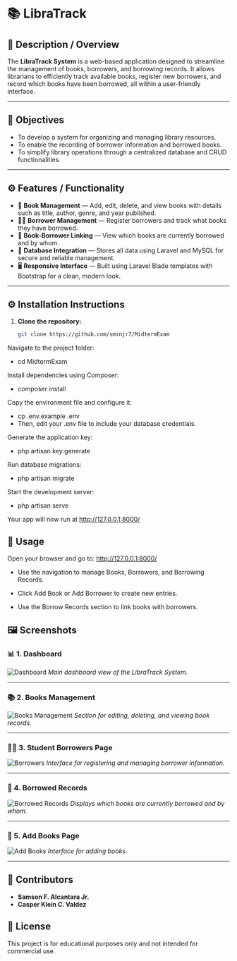 # 📚 LibraTrack

## 📖 Description / Overview
The **LibraTrack System** is a web-based application designed to streamline the management of books, borrowers, and borrowing records. It allows librarians to efficiently track available books, register new borrowers, and record which books have been borrowed, all within a user-friendly interface.

---

## 🎯 Objectives
- To develop a system for organizing and managing library resources.  
- To enable the recording of borrower information and borrowed books.  
- To simplify library operations through a centralized database and CRUD functionalities.  

---

## ⚙️ Features / Functionality
- 📖 **Book Management** — Add, edit, delete, and view books with details such as title, author, genre, and year published.  
- 🧍‍♂️ **Borrower Management** — Register borrowers and track what books they have borrowed.  
- 🔗 **Book-Borrower Linking** — View which books are currently borrowed and by whom.  
- 💾 **Database Integration** — Stores all data using Laravel and MySQL for secure and reliable management.  
- 🖥️ **Responsive Interface** — Built using Laravel Blade templates with Bootstrap for a clean, modern look.  

---

## ⚙️ Installation Instructions

1. **Clone the repository:**
   ```bash
   git clone https://github.com/smsnjr7/MidtermExam

Navigate to the project folder:
- cd MidtermExam

Install dependencies using Composer:
- composer install

Copy the environment file and configure it:
- cp .env.example .env
- Then, edit your .env file to include your database credentials.

Generate the application key:
- php artisan key:generate

Run database migrations:
- php artisan migrate

Start the development server:
- php artisan serve


Your app will now run at http://127.0.0.1:8000/


## 🚀 Usage

Open your browser and go to:
http://127.0.0.1:8000/

- Use the navigation to manage Books, Borrowers, and Borrowing Records.

- Click Add Book or Add Borrower to create new entries.

- Use the Borrow Records section to link books with borrowers.


## 🖼 Screenshots

### 📊 1. Dashboard
![Dashboard](https://github.com/smsnjr7/MidtermExam/blob/main/dashboard.png)
*Main dashboard view of the LibraTrack System.*

---

### 📚 2. Books Management
![Books Management](https://github.com/smsnjr7/MidtermExam/blob/main/books.png)
*Section for editing, deleting, and viewing book records.*

---

### 🧍‍♂️ 3. Student Borrowers Page
![Borrowers](https://github.com/smsnjr7/MidtermExam/blob/main/Add_borrower.png)
*Interface for registering and managing borrower information.*

---

### 🔗 4. Borrowed Records
![Borrowed Records](https://github.com/smsnjr7/MidtermExam/blob/main/Students.png)
*Displays which books are currently borrowed and by whom.*

---

### 🔗 5. Add Books Page 
![Add Books ](https://github.com/smsnjr7/MidtermExam/blob/main/Add_book.png)
*Interface for adding books.*

---


## 👥 Contributors

- **Samson F. Alcantara Jr.**  
- **Casper Klein C. Valdez**

## 📝 License

This project is for educational purposes only and not intended for commercial use.

